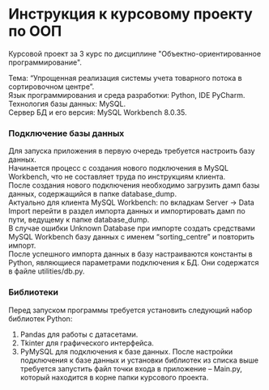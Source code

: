 # Инструкция к курсовому проекту по ООП

Курсовой проект за 3 курс по дисциплине "Объектно-ориентированное программирование".  

Тема: “Упрощенная реализация системы учета товарного потока в сортировочном центре”.  
Язык программирования и среда разработки: Python, IDE PyCharm.  
Технология базы данных: MySQL.  
Сервер БД и его версия: MySQL Workbench 8.0.35.

### Подключение базы данных

Для запуска приложения в первую очередь требуется настроить базу данных.  
Начинается процесс с создания нового подключения в MySQL Workbench, что не составляет труда по инструкциям клиента.  
После создания нового подключения необходимо загрузить дамп базы данных, содержащийся в папке database_dump.  
Актуально для клиента MySQL Workbench: по вкладкам Server -> Data Import перейти в раздел импорта данных и импортировать дамп по пути, ведущему к папке database_dump.  
В случае ошибки Unknown Database при импорте создать средствами MySQL Workbench базу данных с именем “sorting_centre” и повторить импорт.  
После успешного импорта данных в базу настраиваются константы в Python, являющиеся параметрами подключения к БД. Они содержатся в файле utilities/db.py.
 
### Библиотеки

Перед запуском программы требуется установить следующий набор библиотек Python:
1)	Pandas для работы с датасетами.
2)	Tkinter для графического интерфейса.
3)	PyMySQL для подключения к базе данных.
После настройки подключения к базе данных и установки библиотек из списка выше требуется запустить файл точки входа в приложение – Main.py, который находится в корне папки курсового проекта.

